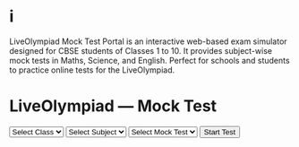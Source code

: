 # i
LiveOlympiad Mock Test Portal is an interactive web-based exam simulator designed for CBSE students of Classes 1 to 10. It provides subject-wise mock tests in Maths, Science, and English. Perfect for schools and students to practice online tests for the LiveOlympiad.

<!DOCTYPE html>
<html lang="en">
<head>
<meta charset="utf-8">
<meta name="viewport" content="width=device-width, initial-scale=1">
<title>LiveOlympiad | Mock Test Portal</title>
<style>
:root {
  --blue:#0B3D91;
  --orange:#f97316;
  --yellow:#facc15;
  --light:#ffffff;
  --dark:#111827;
  --border:#e5e7eb;
}

body {
  font-family:'Helvetica', sans-serif;
  background:var(--light);
  color:var(--dark);
  margin:0;
  padding:0;
}

h1 {
  text-align:center;
  color:var(--blue);
  font-size:22px;
  margin:12px 0;
}

.test-box {
  background:#fff;
  padding:20px;
  border-radius:10px;
  border-left:5px solid var(--orange);
  box-shadow:0 2px 6px rgba(0,0,0,.08);
  margin-bottom:18px;
}

/* 👇 Question text larger */
.test-box b {
  font-size:18px;
}

.test-box br + div,
.test-box div.options {
  font-size:18px; /* 👈 increased question text */
  line-height:1.6;
  margin-top:10px;
}

/* 👇 Options styling */
.options label {
  display:block;
  margin:12px 0;
  padding:12px;
  border:1px solid #d1d5db;
  border-radius:8px;
  background:#f9fafb;
  cursor:pointer;
  font-size:17px; /* 👈 increased option text */
  transition:background 0.2s;
}

.options label:hover {
  background:#fff8f1;
}

.options input {
  margin-right:10px;
  transform:scale(1.3); /* 👈 larger radio buttons */
}

/* 👇 Buttons vertically stacked (previous below next) */
.nav-controls {
  display:flex;
  flex-direction:column;
  gap:10px;
  margin-top:20px;
}

.nav-controls button {
  width:100%;
  padding:14px;
  font-size:16px;
  border-radius:8px;
  background:var(--blue);
  color:white;
  font-weight:600;
  border:none;
  cursor:pointer;
  transition:0.3s;
}
.nav-controls button:hover { background:#062c6a; }

/* 👇 Navigator buttons remain same */
.navigator {
  background:#fff;
  border:2px solid var(--orange);
  border-radius:10px;
  box-shadow:0 2px 6px rgba(0,0,0,.08);
  padding:10px;
  margin-top:22px;
  display:flex;
  flex-wrap:wrap;
  justify-content:center;
  gap:6px;
}
.nav-btn {
  width:36px;
  height:36px;
  line-height:36px;
  text-align:center;
  border-radius:50%;
  border:1px solid var(--border);
  font-weight:600;
  cursor:pointer;
  font-size:15px;
}
.nav-btn.current{background:var(--orange);color:#fff;}
.nav-btn.answered{background:var(--blue);color:#fff;}
.nav-btn.seen{background:var(--yellow);color:#000;}
.nav-btn.unanswered{background:#f3f4f6;color:#333;}

/* 👇 Responsive for portrait screens */
@media(max-width:600px){
  h1 { font-size:20px; }
  .test-box { padding:16px; }
  .options label { font-size:16px; padding:10px; }
  .test-box b { font-size:17px; }
}
</style>

</head>
<body>

<h1>LiveOlympiad — Mock Test</h1>

<div class="card" id="selectCard">
  <select id="classSelect"><option value="">Select Class</option></select>
  <select id="subjectSelect">
    <option value="">Select Subject</option>
    <option value="Maths">Maths</option>
    <option value="Science">Science</option>
    <option value="English">English</option>
  </select>
  <select id="mockSelect"><option value="">Select Mock Test</option></select>
  <button onclick="startTest()">Start Test</button>
</div>

<div class="container" id="main" style="display:none;">
  <div id="timer">Time Left: 30:00</div>
  <div id="test"></div>
  <div class="navigator" id="navigator"></div>
</div>

<script>
// Dropdown setup
for(let i=1;i<=10;i++){
  classSelect.innerHTML+=`<option value="${i}">Class ${i}</option>`;
  mockSelect.innerHTML+=`<option value="${i}">Mock Test ${i}</option>`;
}

// RNG & helpers
function makeRNG(seed){let t=seed>>>0;return()=>{t+=0x6D2B79F5;let r=Math.imul(t^(t>>>15),1|t);r^=r+Math.imul(r^(r>>>7),r|61);return((r^(r>>>14))>>>0)/4294967296;}}
function hashSeed(s){let h=2166136261>>>0;for(let i=0;i<s.length;i++){h^=s.charCodeAt(i);h=Math.imul(h,16777619);}return h>>>0;}
function shuffle(a,r){let arr=a.slice();for(let i=arr.length-1;i>0;i--){let j=Math.floor(r()*(i+1));[arr[i],arr[j]]=[arr[j],arr[i]];}return arr;}
function rand(min,max,r){return Math.floor(r()*(max-min+1))+min;}

// Paragraphs
const paragraphs=[
  {text:`Once upon a time, a farmer had a goose that laid one golden egg each day. The farmer became greedy and decided to take all the eggs at once. He killed the goose, but found no gold inside. He lost his source of wealth forever.`,
   qs:[["What did the goose lay each day?","A golden egg"],["Why did the farmer kill the goose?","He was greedy"],["Moral of the story?","Greed leads to loss"]]},
  {text:`Plastic pollution is one of the biggest problems today. It harms oceans, animals, and even enters our food. Reducing plastic use and recycling can help save our planet.`,
   qs:[["Main topic of paragraph?","Plastic pollution"],["What does plastic harm?","Oceans and animals"],["How can we solve it?","By reducing and recycling plastic"]]}
];

// Generators
function genMath(c,r){const type=rand(1,5,r);let q,a,d;
  if(type===1){let x=rand(5,30,r),y=rand(5,30,r);q=`Simplify: ${x}×${y}+${y}`;a=(x*y+y)+'';d=[a-5,a+5,a+10];}
  else if(type===2){let p=rand(10,90,r),t=rand(50,200,r);q=`Find ${p}% of ${t}`;a=Math.round(p*t/100)+'';d=[a-10,a+10,a+20];}
  else if(type===3){let a1=rand(10,80,r),a2=rand(10,80,r),a3=rand(10,80,r);q=`Average of ${a1}, ${a2}, ${a3}`;a=((a1+a2+a3)/3).toFixed(1);d=[(+a+2).toFixed(1),(+a-2).toFixed(1),(+a+3).toFixed(1)];}
  else if(type===4){let x=rand(2,10,r),y=rand(1,10,r);q=`If x=${x}, find 3x − ${y}`;a=(3*x-y)+'';d=[a-3,a+3,a+5];}
  else{let a1=rand(10,60,r),a2=rand(10,60,r);let per=Math.round(((a2-a1)/a1)*100);q=`Value changes from ${a1} to ${a2}, % change?`;a=per+'';d=[per+5,per-5,per+10];}
  return {q,options:shuffle([a,...d.map(String)],r),answer:a};
}
function genSci(c,r){const pool=[
  ["Which law explains action and reaction?","Newton's Third Law"],
  ["Which metal is liquid at room temperature?","Mercury"],
  ["Unit of electric current?","Ampere"],
  ["Gas produced during photosynthesis?","Oxygen"],
  ["Which organ purifies blood?","Kidney"],
  ["Chemical symbol of Iron?","Fe"]
];const q=pool[rand(0,pool.length-1,r)];
let wrong=shuffle(pool.map(x=>x[1]).filter(x=>x!==q[1]),r).slice(0,3);
return {q:q[0],options:shuffle([q[1],...wrong],r),answer:q[1]};}
function genEng(c,r){const type=rand(1,4,r);let q,a,d;
  if(type===1){const pair=[['go','went'],['run','ran'],['come','came'],['see','saw']][rand(0,3,r)];
    q=`Past tense of '${pair[0]}' is __`;a=pair[1];d=['goed',pair[0]+'ed',pair[0]+'en'];}
  else if(type===2){const syn=[['happy','joyful'],['big','large'],['smart','clever'],['sad','unhappy']][rand(0,3,r)];
    q=`Synonym of '${syn[0]}'`;a=syn[1];d=['angry','tiny','fast','lazy'];}
  else if(type===3){const ant=[['hot','cold'],['light','dark'],['fast','slow'],['up','down']][rand(0,3,r)];
    q=`Antonym of '${ant[0]}'`;a=ant[1];d=['big','small','high','near'];}
  else{const arr=[{q:'He is interested ___ science.',a:'in',d:['on','at','for']},
                 {q:'They arrived ___ the airport early.',a:'at',d:['in','to','on']}];
    const pick=arr[rand(0,arr.length-1,r)];q=pick.q;a=pick.a;d=pick.d;}
  return {q,options:shuffle([a,...d],r),answer:a};}
function genParaQ(r){const para=paragraphs[rand(0,paragraphs.length-1,r)];
const out=[];para.qs.forEach((item,i)=>{
let opt=shuffle([item[1],'None','All','Not given'],r);
let text=i===0?`<p class='para'>${para.text}</p>${item[0]}`:item[0];
out.push({q:text,options:opt,answer:item[1]});
});return out;}
function makeQs(c,s,m){const seed=hashSeed(`C${c}|${s}|M${m}`),r=makeRNG(seed);
let qList=[];for(let i=0;i<30;i++){
if(s==='Maths')qList.push(genMath(c,r));
else if(s==='Science')qList.push(genSci(c,r));
else qList.push(genEng(c,r));}
if(s==='English' && c>=6){const para=genParaQ(r);
qList.splice(0,para.length,...para);}return qList;}

// Logic
let qs=[],sec=1800,timerId,current=0,answers={},seen=new Set();
function startTest(){
  const c=classSelect.value,s=subjectSelect.value,m=mockSelect.value;
  if(!c||!s||!m){alert("Please select Class, Subject & Mock Test");return;}
  qs=makeQs(c,s,m);
  selectCard.style.display='none';main.style.display='block';
  current=0;sec=1800;updateTimer();
  clearInterval(timerId);
  timerId=setInterval(()=>{sec--;updateTimer();if(sec<=0){clearInterval(timerId);submit();}},1000);
  renderNav();showQuestion();
}
function updateTimer(){const m=Math.floor(sec/60),s=String(sec%60).padStart(2,'0');
timer.textContent=`Time Left: ${m}:${s}`;}
function saveAnswer(){const sel=document.querySelector(`input[name='q${current}']:checked`);
if(sel)answers[current]=sel.value;}
function getSaved(i){return answers[i]||"";}
function showQuestion(){
  seen.add(current);
  const q=qs[current];
  let html=`<div class='test-box'><b>Q${current+1}/${qs.length}</b><br>${q.q}<div class='options'>`;
  q.options.forEach(opt=>{
    html+=`<label><input type='radio' name='q${current}' value='${opt}' ${getSaved(current)==opt?"checked":""}> ${opt}</label>`;
  });
  html+=`</div><div class='nav-controls'>`;
  if(current>0)html+=`<button onclick='prevQ()'>Previous</button>`;
  if(current<qs.length-1)html+=`<button onclick='nextQ()'>Next</button>`;
  else html+=`<button onclick='submit()'>Submit Test</button>`;
  html+=`</div></div>`;
  test.innerHTML=html;
  renderNav();
}
function nextQ(){saveAnswer();if(current<qs.length-1){current++;showQuestion();}}
function prevQ(){saveAnswer();if(current>0){current--;showQuestion();}}
function gotoQ(i){saveAnswer();current=i;showQuestion();}
function renderNav(){
  const nav=document.getElementById("navigator");
  nav.innerHTML="";
  for(let i=0;i<qs.length;i++){
    const btn=document.createElement("div");
    btn.textContent=i+1;
    let cls="nav-btn ";
    if(i===current)cls+="current";
    else if(answers[i])cls+="answered";
    else if(seen.has(i))cls+="seen";
    else cls+="unanswered";
    btn.className=cls;
    btn.onclick=()=>gotoQ(i);
    nav.appendChild(btn);
  }
}
function submit(){
  saveAnswer();clearInterval(timerId);
  let correct=0;
  qs.forEach((q,i)=>{if(answers[i]===q.answer)correct++;});
  const total=qs.length,wrong=total-correct,p=((correct/total)*100).toFixed(2);
  test.innerHTML=`<div class='test-box result'>✅ Correct: ${correct}<br>❌ Wrong: ${wrong}<br>📊 Score: ${p}%<br><br><button onclick='location.reload()'>Back</button></div>`;
  document.getElementById("navigator").style.display="none";
  timer.textContent='Test Finished';
}
</script>
</body>
</html>
